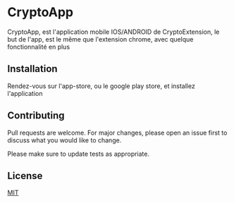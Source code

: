 # CryptoApp

CryptoApp, est l'application mobile IOS/ANDROID de CryptoExtension, le but de l'app, est le même que l'extension chrome, avec quelque fonctionnalité en plus

## Installation

Rendez-vous sur l'app-store, ou le google play store, et installez l'application



## Contributing

Pull requests are welcome. For major changes, please open an issue first
to discuss what you would like to change.

Please make sure to update tests as appropriate.

## License

[MIT](https://choosealicense.com/licenses/mit/)
